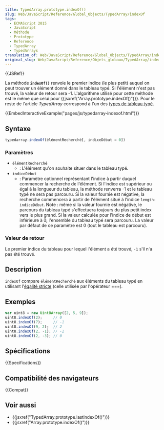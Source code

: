 ```yaml
---
title: TypedArray.prototype.indexOf()
slug: Web/JavaScript/Reference/Global_Objects/TypedArray/indexOf
tags:
  - ECMAScript 2015
  - JavaScript
  - Méthode
  - Prototype
  - Reference
  - TypedArray
  - TypedArrays
translation_of: Web/JavaScript/Reference/Global_Objects/TypedArray/indexOf
original_slug: Web/JavaScript/Reference/Objets_globaux/TypedArray/indexOf
---
```


{{JSRef}}

La méthode **`indexOf()`** renvoie le premier indice (le plus petit) auquel on peut trouver un élément donné dans le tableau typé. Si l'élément n'est pas trouvé, la valeur de retour sera -1. L'algorithme utilisé pour cette méthode est le même que celui pour {{jsxref("Array.prototype.indexOf()")}}. Pour le reste de l'article _TypedArray_ correspond à l'un des [types de tableau typé](/fr/docs/Web/JavaScript/Reference/Objets_globaux/TypedArray#Les_objets_TypedArray).

{{EmbedInteractiveExample("pages/js/typedarray-indexof.html")}}

## Syntaxe

```js
typedarray.indexOf(élémentRecherché[, indiceDébut = 0])
```

### Paramètres

- `élémentRecherché`
  - : L'élément qu'on souhaite situer dans le tableau typé.
- `indiceDébut`
  - : Paramètre optionnel représentant l'indice à partir duquel commencer la recherche de l'élément. Si l'indice est supérieur ou égal à la longueur du tableau, la méthode renverra -1 et le tableau typé ne sera pas parcouru. Si la valeur fournie est négative, la recherche commencera à partir de l'élément situé à l'indice `length-indiceDébut`. Note : même si la valeur fournie est négative, le parcours du tableau typé s'effectuera toujours du plus petit index vers le plus grand. Si la valeur calculée pour l'indice de début est inférieure à 0, l'ensemble du tableau typé sera parcouru. La valeur par défaut de ce paramètre est 0 (tout le tableau est parcouru).

### Valeur de retour

Le premier indice du tableau pour lequel l'élément a été trouvé, `-1` s'il n'a pas été trouvé.

## Description

`indexOf` compare `élémentRecherché` aux éléments du tableau typé en utilisant l'[égalité stricte](/fr/docs/Web/JavaScript/Reference/Opérateurs/Opérateurs_de_comparaison#Using_the_Equality_Operators) (celle utilisée par l'opérateur ===).

## Exemples

```js
var uint8 = new Uint8Array([2, 5, 9]);
uint8.indexOf(2);     // 0
uint8.indexOf(7);     // -1
uint8.indexOf(9, 2);  // 2
uint8.indexOf(2, -1); // -1
uint8.indexOf(2, -3); // 0
```

## Spécifications

{{Specifications}}

## Compatibilité des navigateurs

{{Compat}}

## Voir aussi

- {{jsxref("TypedArray.prototype.lastIndexOf()")}}
- {{jsxref("Array.prototype.indexOf()")}}
